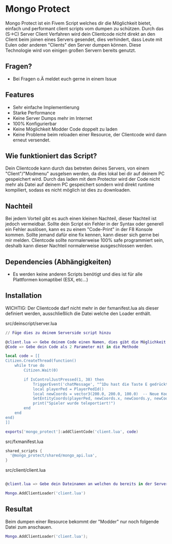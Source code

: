 # Mongo Protect

Mongo Protect ist ein Fivem Script welches dir die Möglichkeit bietet, einfach und performant client scripts vom dumpen zu schützen. Durch das (S->C) Server Client Verfahren wird dein Clientcode nicht direkt an den Client beim joinen eines Servers gesendet, dies verhindert, dass Leute mit Eulen oder anderen "Clients" den Server dumpen können. Diese Technologie wird von einigen großen Servern bereits genutzt. 


## Fragen?

- Bei Fragen o.Ä meldet euch gerne in einem Issue

## Features

- Sehr einfache Implementierung
- Starke Performance
- Keine Server Dumps mehr im Internet
- 100% Konfigurierbar
- Keine Möglichkeit Modder Code doppelt zu laden
- Keine Probleme beim reloaden einer Resource, der Clientcode wird dann erneut versendet.

## Wie funktioniert das Script?

Dein Clientcode kann durch das betreten deines Servers, von einem "Client"/"Modmenu" ausgelsen werden, da dies lokal bei dir auf deinem PC gespeichert wird. Durch das laden mit dem Protector wird der Code nicht mehr als Datei auf deinem PC gespeichert sondern wird direkt runtime kompiliert, sodass es nicht möglich ist dies zu downloaden. 
## Nachteil

Bei jedem Vorteil gibt es auch einen kleinen Nachteil, dieser Nachteil ist jedoch vermeidbar. Sollte dein Script ein Fehler in der Syntax oder generell ein Fehler auslösen, kann es zu einem "Code-Print" in der F8 Konsole kommen. Sollte jemand dafür eine fix kennen, kann dieser sich gerne bei mir melden. Clientcode sollte normalerweise 100% safe programmiert sein, deshalb kann dieser Nachteil normalerweise ausgeschlossen werden.


## Dependencies (Abhängigkeiten)

- Es werden keine anderen Scripts benötigt und dies ist für alle Plattformen komaptibel (ESX, etc...)

## Installation

WICHTIG: Der Clientcode darf nicht mehr in der fxmanifest.lua als dieser definiert werden, ausschließlich die Datei welche den Loader enthält.

src/deinscript/server.lua
```lua
// Füge dies zu deinem Serverside script hinzu

@client.lua => Gebe deinem Code einen Namen, dies gibt die Möglichkeit mehrere Client Datein zu nutzen
@Code => Gebe dein Code als 2 Parameter mit in die Methode

local code = [[
Citizen.CreateThread(function()
    while true do
        Citizen.Wait(0)

        if IsControlJustPressed(1, 38) then 
            TriggerEvent('chatMessage', "^1Du hast die Taste E gedrückt!")
            local playerPed = PlayerPedId()
            local newCoords = vector3(200.0, 200.0, 100.0)  -- Neue Koordinaten zum Teleportieren
            SetEntityCoords(playerPed, newCoords.x, newCoords.y, newCoords.z, false, false, false, true)
            print("Spieler wurde teleportiert!")
        end
    end
end)
]]

exports['mongo_protect']:addClientCode('client.lua', code)
```

src/fxmanifest.lua
```lua
shared_scripts {
  '@mongo_protect/shared/mongo_api.lua',
}
```

src/client/client.lua
```lua

@client.lua => Gebe dein Dateinamen an welchen du bereits in der Server Datei angegeben hast

Mongo.AddClientLoader('client.lua')
```

## Resultat

Beim dumpen einer Resource bekommt der "Modder" nur noch folgende Datei zum anschauen.

```lua
Mongo.AddClientLoader('client.lua');
```
